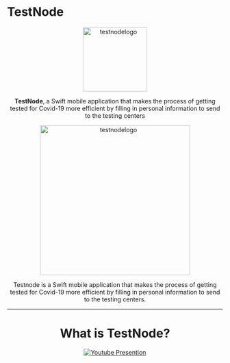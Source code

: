 # TestNode

<div align="center">
<img height=150 alt="testnodelogo" src="https://user-images.githubusercontent.com/67167039/166089832-a80e7b64-bfd0-40a2-916e-1f826c950f86.png" />
</div>

<p align="center"><span><b>TestNode</b>, a Swift mobile application that makes the process of getting tested for Covid-19 more efficient by filling in personal information to send to the testing centers</span></p>

<div align="center">

<img width="350" alt="testnodelogo" src="https://user-images.githubusercontent.com/67167039/166089832-a80e7b64-bfd0-40a2-916e-1f826c950f86.png">
  
<p>Testnode is a Swift mobile application that makes the process of getting tested for Covid-19 more efficient by filling in personal information to send to the testing centers.</p>
  
---

# What is TestNode?


  [![Youtube Presention](https://img.youtube.com/vi/-XP5CEz0Lxs/0.jpg)](https://www.youtube.com/watch?v=-XP5CEz0Lxs)

